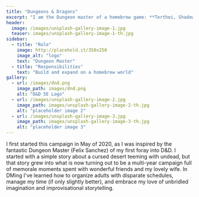 ```yaml
---
title: "Dungeons & Dragons"
excerpt: "I am the Dungeon master of a homebrew game: **Terthei, Shadow's Wake**."
header:
  image: /images/unsplash-gallery-image-1.jpg
  teaser: images/unsplash-gallery-image-1-th.jpg
sidebar:
  - title: "Role"
    image: http://placehold.it/350x250
    image_alt: "logo"
    text: "Dungeon Master"
  - title: "Responsibilities"
    text: "Build and expand on a homebrew world"
gallery:
  - url: /images/dnd.png
    image_path: images/dnd.png
    alt: "D&D 5E Logo"
  - url: /images/unsplash-gallery-image-2.jpg
    image_path: images/unsplash-gallery-image-2-th.jpg
    alt: "placeholder image 2"
  - url: /images/unsplash-gallery-image-3.jpg
    image_path: images/unsplash-gallery-image-3-th.jpg
    alt: "placeholder image 3"
---
```


I first started this campaign in May of 2020, as I was inspired by the fantastic Dungeon Master (Felix Sanchez) of my first foray into D&D. I started with a simple story about a cursed desert teeming with undead, but that story grew into what is now turning out to be a multi-year campaign full of memorale moments spent with wonderful friends and my lovely wife. In DMing I've learned how to organize adults with disparate schedules, manage my time (if only slightly better), and embrace my love of unbridled imagination and improvisational storytelling.
